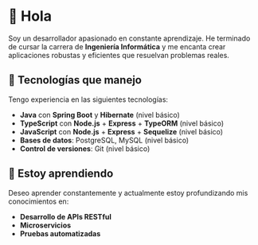# 👋 Hola

Soy un desarrollador apasionado en constante aprendizaje. He terminado de cursar la carrera de **Ingeniería Informática** y me encanta crear aplicaciones robustas y eficientes que resuelvan problemas reales.

## 🚀 Tecnologías que manejo

Tengo experiencia en las siguientes tecnologías:

- **Java** con **Spring Boot** y **Hibernate** (nivel básico)
- **TypeScript** con **Node.js** + **Express** + **TypeORM** (nivel básico)
- **JavaScript** con **Node.js** + **Express** + **Sequelize** (nivel básico)  
- **Bases de datos**: PostgreSQL, MySQL (nivel básico)
- **Control de versiones**: Git (nivel básico)

## 🌱 Estoy aprendiendo

Deseo aprender constantemente y actualmente estoy profundizando mis conocimientos en:

- **Desarrollo de APIs RESTful**
- **Microservicios**
- **Pruebas automatizadas**
